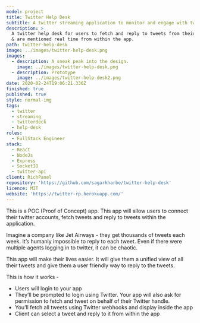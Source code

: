 ```yaml
---
model: project
title: Twitter Help Desk
subtitle: A twitter streaming application to monitor and engage with tweets real time.
description: >
  A twitter help desk for users to fetch and reply to tweets from their timeline
  & are mentioned real time from within the app.
path: twitter-help-desk
image: ../images/twitter-help-desk.png
images:
  - description: A sneak peak into the design.
    image: ../images/twitter-help-desk.png
  - description: Prototype
    image: ../images/twitter-help-desk2.png
date: 2020-02-24T19:06:21.336Z
finished: true
published: true
style: normal-img
tags:
  - twitter
  - streaming
  - twitterdeck
  - help-desk
roles:
  - FullStack Engineer
stack:
  - React
  - NodeJs
  - Express
  - SocketIO
  - twitter-api
client: RichPanel
repository: 'https://github.com/sagarkharbe/twitter-help-desk'
licence: MIT
website: 'https://twitter-rp.herokuapp.com/'
---
```

This is a POC (Proof of Concept) app. This app will allow users to connect their twitter accounts, fetch tweets and reply to tweets within the application.

Imagine a company like Jet Airways - they get thousands of tweets each week. It’s humanly impossible to reply to each tweet. Even if there were multiple agents logging in to twitter, it can be chaotic. 

This app will make their lives easier. It will give them a unified view of all their tweets and give them a user friendly way to reply to the tweets.

This is how it works -

* Users will login to your app
* They’ll be prompted to login using Twitter. Your app will also ask for permission to fetch and tweet on behalf of their Twitter handle.
* You’ll fetch all tweets using Twitter webhooks and display inside the app
* Client can select a tweet and reply to it from within the app
